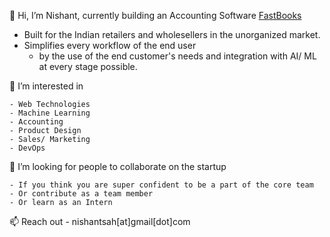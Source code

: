 👋 Hi, I’m Nishant, currently building an Accounting Software [FastBooks](https://www.linkedin.com/company/fastbooks/)
  - Built for the Indian retailers and wholesellers in the unorganized market. 
  - Simplifies every workflow of the end user
    - by the use of the end customer's needs and integration with AI/ ML at every stage possible. 

👀 I’m interested in
  ```
  - Web Technologies
  - Machine Learning
  - Accounting
  - Product Design
  - Sales/ Marketing
  - DevOps
  ```

💞️ I’m looking for people to collaborate on the startup
  ```
  - If you think you are super confident to be a part of the core team
  - Or contribute as a team member
  - Or learn as an Intern
  ```
  📫 Reach out - nishantsah[at]gmail[dot]com

<!---
sahnishant/sahnishant is a ✨ special ✨ repository because its `README.md` (this file) appears on your GitHub profile.
You can click the Preview link to take a look at your changes.
--->
